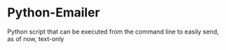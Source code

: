 # Python-Emailer
Python script that can be executed from the command line to easily send, as of now, text-only
